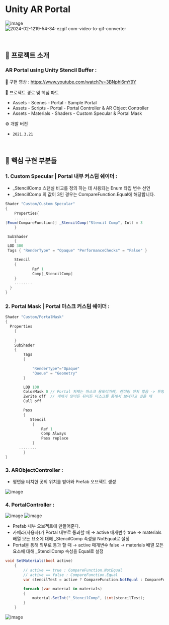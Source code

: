 # Unity AR Portal
![image](https://github.com/KimGyoungTae/AR_Portal/assets/83820089/2bc3e135-5091-483b-9965-999335d4cad7)
<br>
![2024-02-1219-54-34-ezgif com-video-to-gif-converter](https://github.com/KimGyoungTae/AR_Portal/assets/83820089/54712b2f-f091-4053-8a08-f67b6c9460f7)


<br>

## 📝 프로젝트  소개

###  AR Portal using Unity Stencil Buffer :

🎥 구현 영상 : https://www.youtube.com/watch?v=3BNphi6mY9Y

📌 프로젝트 경로 및 핵심 파트
- Assets - Scenes - Portal - Sample Portal
- Assets - Scripts - Portal - Portal Controller & AR Object Controller
- Assets - Materials - Shaders - Custom Specular & Portal Mask

⚙️ 개발 버전
- `2021.3.21`

<br>

## 🔎 핵심 구현 부분들

### 1. Custom Specular | Portal 내부 커스텀 쉐이더 : 
- _StencilComp 스탠실 비교를 정의 하는 데 사용되는 Enum 타입 변수 선언
- _StencilComp 의 값이 3인 경우는 CompareFunction.Equal에 해당합니다.

```cs
Shader "Custom/Custom Specular"
{
    Properties{
    ........
[Enum(CompareFunction)] _StencilComp("Stencil Comp", Int) = 3
    }

 SubShader
    {
 LOD 300
 Tags { "RenderType" = "Opaque" "PerformanceChecks" = "False" }

    Stencil
    {
            Ref 1
            Comp[_StencilComp]
    }
    ........
  }
}
```

### 2. Portal Mask | Portal 마스크 커스텀 쉐이더 :

```cs
Shader "Custom/PortalMask"
{
  Properties
    {
        
    }
    SubShader
    {
        Tags 
        { 
            
            "RenderType"="Opaque"
            "Queue" = "Geometry"
        }

        LOD 100
        ColorMask 0 // Portal 자체는 마스크 용도이기에, 렌더링 하지 않음 -> 투명색으로 변환
        Zwrite off  // 개체가 앞이든 뒤이든 마스크를 통해서 보여지고 싶을 때 
        Cull off

        Pass
        {
           Stencil
            {
                Ref 1
                Comp Always
                Pass replace
            }
      ........
        }
}
```

### 3. ARObjectController :
   
- 평면을 터치한 곳의 위치를 받아와 Prefab 오브젝트 생성

![image](https://github.com/KimGyoungTae/AR_Portal/assets/83820089/32b702a5-e6b9-4d2d-acdb-4aa7e3f1c3f9)


### 4. PortalController :
  
  ![image](https://github.com/KimGyoungTae/AR_Portal/assets/83820089/6ca76178-afec-4d68-b972-6972ee13ab29)
  ![image](https://github.com/KimGyoungTae/AR_Portal/assets/83820089/22535760-8dfa-4380-b704-e06752bae847)

- Prefab 내부 오브젝트에 만들어준다.
- 카메라(사용자)가 Portal 내부로 통과할 때 → active 매개변수 true → materials 배열 모든 요소에 대해 _StencilComp 속성을 NotEqual로 설정
- Portal을 통해 외부로 통과 할 때 → active 매개변수 false → materials 배열 모든 요소에 대해 _StencilComp 속성을 Equal로 설정

```cs
void SetMaterials(bool active)
    {
        // active == true : CompareFunction.NotEqual
        // active == false : CompareFunction.Equal
        var stencilTest = active ? CompareFunction.NotEqual : CompareFunction.Equal;

        foreach (var material in materials)
        {
            material.SetInt("_StencilComp", (int)stencilTest);
        }
    }
```

![image](https://github.com/KimGyoungTae/AR_Portal/assets/83820089/e2998c07-d897-4668-806b-6f988d374c40)


